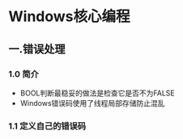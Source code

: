 # Windows核心编程

## 一.错误处理

### 1.0 简介

- BOOL判断最稳妥的做法是检查它是否不为FALSE
- Windows错误码使用了线程局部存储防止混乱				

### 1.1 定义自己的错误码

